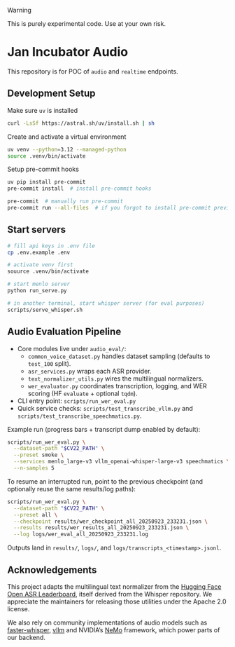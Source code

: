 > [!WARNING]
> This is purely experimental code. Use at your own risk.
>
# Jan Incubator Audio

This repository is for POC of `audio` and `realtime` endpoints.

## Development Setup

Make sure `uv` is installed

```bash
curl -LsSf https://astral.sh/uv/install.sh | sh
```

Create and activate a virtual environment

```bash
uv venv --python=3.12 --managed-python
source .venv/bin/activate
```

Setup pre-commit hooks

```bash
uv pip install pre-commit
pre-commit install  # install pre-commit hooks

pre-commit  # manually run pre-commit
pre-commit run --all-files  # if you forgot to install pre-commit previously
```

## Start servers

```bash
# fill api keys in .env file
cp .env.example .env

# activate venv first
souurce .venv/bin/activate

# start menlo server
python run_serve.py

# in another terminal, start whisper server (for eval purposes)
scripts/serve_whisper.sh
```

## Audio Evaluation Pipeline

- Core modules live under `audio_eval/`:
    - `common_voice_dataset.py` handles dataset sampling (defaults to `test_100` split).
    - `asr_services.py` wraps each ASR provider.
    - `text_normalizer_utils.py` wires the multilingual normalizers.
    - `wer_evaluator.py` coordinates transcription, logging, and WER scoring (HF `evaluate` + optional `tqdm`).
- CLI entry point: `scripts/run_wer_eval.py`
- Quick service checks: `scripts/test_transcribe_vllm.py` and `scripts/test_transcribe_speechmatics.py`.

Example run (progress bars + transcript dump enabled by default):

```bash
scripts/run_wer_eval.py \
  --dataset-path "$CV22_PATH" \
  --preset smoke \
  --services menlo_large-v3 vllm_openai-whisper-large-v3 speechmatics \
  --n-samples 5
```

To resume an interrupted run, point to the previous checkpoint (and optionally reuse the
same results/log paths):

```bash
scripts/run_wer_eval.py \
  --dataset-path "$CV22_PATH" \
  --preset all \
  --checkpoint results/wer_checkpoint_all_20250923_233231.json \
  --results results/wer_results_all_20250923_233231.json \
  --log logs/wer_eval_all_20250923_233231.log
```

Outputs land in `results/`, `logs/`, and `logs/transcripts_<timestamp>.jsonl`.

## Acknowledgements

This project adapts the multilingual text normalizer from the
[Hugging Face Open ASR Leaderboard](https://github.com/huggingface/open_asr_leaderboard),
itself derived from the Whisper repository. We appreciate the maintainers for releasing
those utilities under the Apache 2.0 license.

We also rely on community implementations of audio models such as
[faster-whisper](https://github.com/guillaumekln/faster-whisper), [vllm](https://github.com/vllm-project/vllm) and NVIDIA’s
[NeMo](https://github.com/NVIDIA/NeMo) framework, which power parts of our backend.

